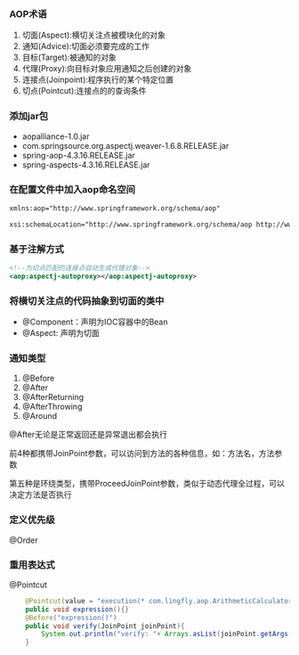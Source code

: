 ### AOP术语
1. 切面(Aspect):横切关注点被模块化的对象
2. 通知(Advice):切面必须要完成的工作
3. 目标(Target):被通知的对象
4. 代理(Proxy):向目标对象应用通知之后创建的对象
5. 连接点(Joinpoint):程序执行的某个特定位置
6. 切点(Pointcut):连接点的的查询条件

### 添加jar包
+ aopalliance-1.0.jar
+ com.springsource.org.aspectj.weaver-1.6.8.RELEASE.jar
+ spring-aop-4.3.16.RELEASE.jar
+ spring-aspects-4.3.16.RELEASE.jar

### 在配置文件中加入aop命名空间
```xml
xmlns:aop="http://www.springframework.org/schema/aop"

xsi:schemaLocation="http://www.springframework.org/schema/aop http://www.springframework.org/schema/aop/spring-aop.xsd "
```


### 基于注解方式
```xml
<!--为切点匹配的连接点自动生成代理对象-->
<aop:aspectj-autoproxy></aop:aspectj-autoproxy>
```

### 将横切关注点的代码抽象到切面的类中
+ @Component：声明为IOC容器中的Bean
+ @Aspect: 声明为切面

### 通知类型
1. @Before
2. @After
3. @AfterReturning
4. @AfterThrowing
5. @Around

@After无论是正常返回还是异常退出都会执行

前4种都携带JoinPoint参数，可以访问到方法的各种信息，如：方法名，方法参数

第五种是环绕类型，携带ProceedJoinPoint参数，类似于动态代理全过程，可以决定方法是否执行

### 定义优先级
@Order

### 重用表达式
@Pointcut
```java
    @Pointcut(value = "execution(* com.lingfly.aop.ArithmeticCalculatorImpl.*(*,*))")
    public void expression(){}
    @Before("expression()")
    public void verify(JoinPoint joinPoint){
        System.out.println("verify: "+ Arrays.asList(joinPoint.getArgs()));
    }
```